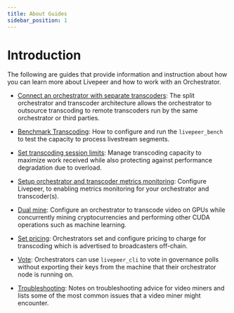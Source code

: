 ```yaml
---
title: About Guides
sidebar_position: 1
---
```


# Introduction

The following are guides that provide information and instruction about how you can learn more about Livepeer and how to work with an Orchestrator.

- [Connect an orchestrator with separate transcoders](/video-miners/guides/o-t-split): The split orchestrator and transcoder architecture allows the orchestrator to outsource transcoding to remote transcoders run by the same orchestrator or  third parties. 

- [Benchmark Transcoding](/video-miners/guides/benchmarking): How to configure and run the `livepeer_bench` to test the capacity to process livestream segments.

- [Set transcoding session limits](/video-miners/guides/session-limits): Manage transcoding capacity to maximize work received while also protecting against performance degradation due to overload.

- [Setup orchestrator and transcoder metrics monitoring](/video-miners/guides/metrics-monitoring): Configure Livepeer, to enabling metrics monitoring for your orchestrator and transcoder(s).

- [Dual mine](/video-miners/guides/dual-mining): Configure an orchestrator to transcode video on GPUs while concurrently mining cryptocurrencies and performing other CUDA operations such as machine learning.

- [Set pricing](/video-miners/guides/pricing): Orchestrators set and configure pricing to charge for transcoding which is advertised to broadcasters off-chain.

- [Vote](/video-miners/guides/vote): Orchestrators can use `livepeer_cli` to vote in governance polls without exporting their keys from the machine that their orchestrator node is running on.

- [Troubleshooting](/video-miners/guides/troubleshooting): Notes on troubleshooting advice for video miners and lists some of the most common issues that a video miner might encounter.

